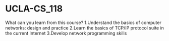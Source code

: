 # UCLA-CS_118
What can you learn from this course?
1.Understand the basics of computer networks: design and practice
2.Learn the basics of TCP/IP protocol suite in the current Internet
3.Develop network programming skills
